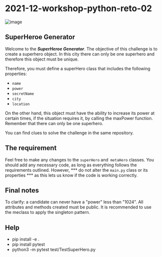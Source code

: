 # 2021-12-workshop-python-reto-02

![image](https://user-images.githubusercontent.com/16636086/144272202-b607b039-55ab-433e-902f-29ce08469110.png)

## SuperHeroe Generator

Welcome to the ***SuperHeroe Generator***. The objective of this challenge is to create a superhero object. In this city there can only be one superhero and therefore this object must be unique.

Therefore, you must define a superHero class that includes the following properties:

- `name`
- `power`
- `secretName`
- `city`
- `location`

On the other hand, this object must have the ability to increase its power at certain times, if the situation requires it, by calling the maxPower function. Remember that there can only be one superhero.

You can find clues to solve the challenge in the same repository.

## The requirement

Feel free to make any changes to the `superHero` and` metaHero` classes. You should add any necessary code, as long as everything follows the requirements outlined. However, *** do not alter the `main.py` class or its properties *** as this lets us know if the code is working correctly.

## Final notes

To clarify: a candidate can never have a "power" less than "1024". All attributes and methods created must be public. It is recommended to use the meclass to apply the singleton pattern.

## Help

- pip install -e .
- pip install pytest
- python3 -m pytest test/TestSuperHero.py

